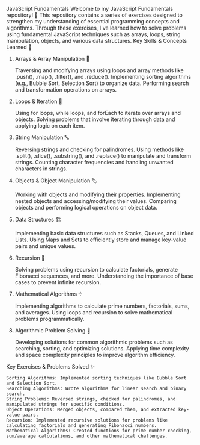 JavaScript Fundamentals
Welcome to my JavaScript Fundamentals repository! 🚀
This repository contains a series of exercises designed to strengthen my understanding of essential programming concepts and algorithms. Through these exercises, I've learned how to solve problems using fundamental JavaScript techniques such as arrays, loops, string manipulation, objects, and various data structures.
Key Skills & Concepts Learned 🧠
1. Arrays & Array Manipulation 🧩

    Traversing and modifying arrays using loops and array methods like .push(), .map(), .filter(), and .reduce().
    Implementing sorting algorithms (e.g., Bubble Sort, Selection Sort) to organize data.
    Performing search and transformation operations on arrays.

2. Loops & Iteration 🔄

    Using for loops, while loops, and forEach to iterate over arrays and objects.
    Solving problems that involve iterating through data and applying logic on each item.

3. String Manipulation 🔤

    Reversing strings and checking for palindromes.
    Using methods like .split(), .slice(), .substring(), and .replace() to manipulate and transform strings.
    Counting character frequencies and handling unwanted characters in strings.

4. Objects & Object Manipulation 🏷️

    Working with objects and modifying their properties.
    Implementing nested objects and accessing/modifying their values.
    Comparing objects and performing logical operations on object data.

5. Data Structures 🏗️

    Implementing basic data structures such as Stacks, Queues, and Linked Lists.
    Using Maps and Sets to efficiently store and manage key-value pairs and unique values.

6. Recursion 🔄

    Solving problems using recursion to calculate factorials, generate Fibonacci sequences, and more.
    Understanding the importance of base cases to prevent infinite recursion.

7. Mathematical Algorithms ➗

    Implementing algorithms to calculate prime numbers, factorials, sums, and averages.
    Using loops and recursion to solve mathematical problems programmatically.

8. Algorithmic Problem Solving 🧠

    Developing solutions for common algorithmic problems such as searching, sorting, and optimizing solutions.
    Applying time complexity and space complexity principles to improve algorithm efficiency.

Key Exercises & Problems Solved ✨

    Sorting Algorithms: Implemented sorting techniques like Bubble Sort and Selection Sort.
    Searching Algorithms: Wrote algorithms for linear search and binary search.
    String Problems: Reversed strings, checked for palindromes, and manipulated strings for specific conditions.
    Object Operations: Merged objects, compared them, and extracted key-value pairs.
    Recursion: Implemented recursive solutions for problems like calculating factorials and generating Fibonacci numbers.
    Mathematical Algorithms: Created functions for prime number checking, sum/average calculations, and other mathematical challenges.
